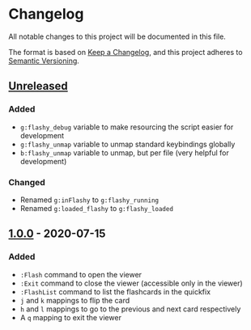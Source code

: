 # Changelog
All notable changes to this project will be documented in this file.

The format is based on [Keep a Changelog](https://keepachangelog.com/en/1.0.0/),
and this project adheres to [Semantic Versioning](https://semver.org/spec/v2.0.0.html).

## [Unreleased]
### Added
- `g:flashy_debug` variable to make resourcing the script easier for development
- `g:flashy_unmap` variable to unmap standard keybindings globally
- `b:flashy_unmap` variable to unmap, but per file (very helpful for development)

### Changed
- Renamed `g:inFlashy` to `g:flashy_running`
- Renamed `g:loaded_flashy` to `g:flashy_loaded`

## [1.0.0] - 2020-07-15
### Added
- `:Flash` command to open the viewer
- `:Exit` command to close the viewer (accessible only in the viewer)
- `:FlashList` command to list the flashcards in the quickfix
- `j` and `k` mappings to flip the card
- `h` and `l` mappings to go to the previous and next card respectively
- A `q` mapping to exit the viewer

[Unreleased]: https://github.com/parmort/vim-flashy/compare/devel
[1.0.0]: https://github.com/parmort/vim-flashy/releases/tag/v1.0.0
